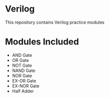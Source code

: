 # Verilog
This repository contains Verilog practice modules

# Modules Included 
- AND Gate
- OR Gate
- NOT Gate
- NAND Gate
- NOR Gate
- EX-OR Gate
- EX-NOR Gate
- Half Adder
